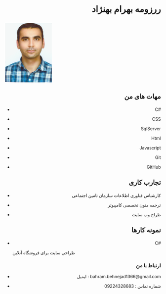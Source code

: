 # <p dir="rtl" align="right">ررزومه بهرام بهنژاد</p>
<img src="profile.png">


## <p dir="rtl" align="right">مهات های من</p>
- <p align="right">C#</p>
- <p align="right">CSS</p>
- <p align="right">SqlServer</p>
- <p align="right">Html</p>
- <p align="right">Javascript</p>
- <p align="right">Git</p>
- <p align="right">GitHub</p>

## <p align="right">تجارب کاری</p>
-    <p align="right">کارشناس فناوری اطلاعات سازمان تامین اجتماعی</p>
-   <p align="right">ترجمه متون تخصصی کامپیوتر</p>
- <p align="right">طراح وب سایت</p>
## <p align="right">نمونه کارها</p>
+ <p align="right">C#</p>طراحی سایت برای فروشگاه آنلاین
### <p align="right">ارتباط با من</p>
-  <p align="right">ایمیل : bahram.behnejad1366@gmail.com</p>
-  <p align="right">شماره تماس : 09224328683</p>
